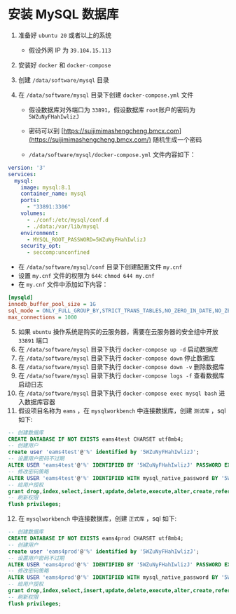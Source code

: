 # 安装 MySQL 数据库

1. 准备好 `ubuntu 20` 或者以上的系统
    - 假设外网 IP 为 `39.104.15.113`
2. 安装好 `docker` 和 `docker-compose`
3. 创建 `/data/software/mysql` 目录
4. 在 `/data/software/mysql` 目录下创建 `docker-compose.yml` 文件

    - 假设数据库对外端口为 `33891`，假设数据库 `root`账户的密码为 `5WZuNyFHahIwlizJ`
    - 密码可以到 [https://suijimimashengcheng.bmcx.com](https://suijimimashengcheng.bmcx.com/) 随机生成一个密码
    
    - `/data/software/mysql/docker-compose.yml` 文件内容如下：
```yaml
version: '3'
services:
  mysql:
    image: mysql:8.1
    container_name: mysql
    ports:
      - "33891:3306"
    volumes:
      - ./conf:/etc/mysql/conf.d
      - ./data:/var/lib/mysql
    environment:
      - MYSQL_ROOT_PASSWORD=5WZuNyFHahIwlizJ
    security_opt:
      - seccomp:unconfined
```
  - 在 `/data/software/mysql/conf` 目录下创建配置文件 `my.cnf`
  - 设置 `my.cnf` 文件的权限为 `644`: `chmod 644 my.cnf`
  - 在 `my.cnf` 文件中添加如下内容：
```ini
[mysqld]
innodb_buffer_pool_size = 1G
sql_mode = ONLY_FULL_GROUP_BY,STRICT_TRANS_TABLES,NO_ZERO_IN_DATE,NO_ZERO_DATE,ERROR_FOR_DIVISION_BY_ZERO,NO_ENGINE_SUBSTITUTION
max_connections = 1000
```
5. 如果 `ubuntu` 操作系统是购买的云服务器，需要在云服务器的安全组中开放 `33891` 端口
6. 在 `/data/software/mysql` 目录下执行 `docker-compose up -d` 启动数据库
7. 在 `/data/software/mysql` 目录下执行 `docker-compose down` 停止数据库
8. 在 `/data/software/mysql` 目录下执行 `docker-compose down -v` 删除数据库
9. 在 `/data/software/mysql` 目录下执行 `docker-compose logs -f` 查看数据库启动日志
10. 在 `/data/software/mysql` 目录下执行 `docker-compose exec mysql bash` 进入数据库容器
11. 假设项目名称为 `eams` ，在 `mysqlworkbench` 中连接数据库，创建 `测试库` ，sql 如下:
```sql
-- 创建数据库
CREATE DATABASE IF NOT EXISTS eams4test CHARSET utf8mb4;
-- 创建用户
create user 'eams4test'@'%' identified by '5WZuNyFHahIwlizJ';
-- 设置用户密码不过期
ALTER USER 'eams4test'@'%' IDENTIFIED BY '5WZuNyFHahIwlizJ' PASSWORD EXPIRE NEVER;
-- 修改密码策略
ALTER USER 'eams4test'@'%' IDENTIFIED WITH mysql_native_password BY '5WZuNyFHahIwlizJ';
-- 给用户授权
grant drop,index,select,insert,update,delete,execute,alter,create,references,lock tables on eams4test.* to 'eams4test'@'%';
-- 刷新权限
flush privileges;
```
12. 在 `mysqlworkbench` 中连接数据库，创建 `正式库` ，sql 如下:
```sql
-- 创建数据库
CREATE DATABASE IF NOT EXISTS eams4prod CHARSET utf8mb4;
-- 创建用户
create user 'eams4prod'@'%' identified by '5WZuNyFHahIwlizJ';
-- 设置用户密码不过期
ALTER USER 'eams4prod'@'%' IDENTIFIED BY '5WZuNyFHahIwlizJ' PASSWORD EXPIRE NEVER;
-- 修改密码策略
ALTER USER 'eams4prod'@'%' IDENTIFIED WITH mysql_native_password BY '5WZuNyFHahIwlizJ';
-- 给用户授权
grant drop,index,select,insert,update,delete,execute,alter,create,references,lock tables on eams4prod.* to 'eams4prod'@'%';
-- 刷新权限
flush privileges;
```
